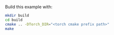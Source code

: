 Build this example with:
```bash
mkdir build
cd build
cmake .. -DTorch_DIR="<torch cmake prefix path>"
make
```